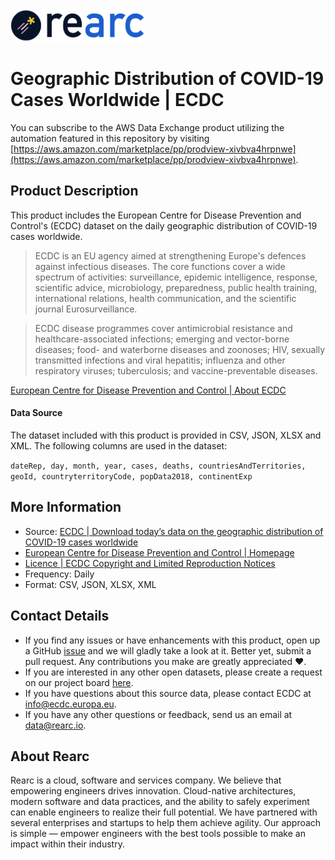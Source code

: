<a href="https://www.rearc.io/data/">
    <img src="./rearc_logo_rgb.png" alt="Rearc Logo" title="Rearc Logo" height="52" />
</a>

# Geographic Distribution of COVID-19 Cases Worldwide | ECDC

You can subscribe to the AWS Data Exchange product utilizing the automation featured in this repository by visiting [https://aws.amazon.com/marketplace/pp/prodview-xivbva4hrpnwe](https://aws.amazon.com/marketplace/pp/prodview-xivbva4hrpnwe). 

## Product Description
This product includes the European Centre for Disease Prevention and Control's (ECDC) dataset on the daily geographic distribution of COVID-19 cases worldwide.

> ECDC is an EU agency aimed at strengthening Europe's defences against infectious diseases. The core functions cover a wide spectrum of activities: surveillance, epidemic intelligence, response, scientific advice, microbiology, preparedness, public health training, international relations, health communication, and the scientific journal Eurosurveillance.

> ECDC disease programmes cover antimicrobial resistance and healthcare-associated infections; emerging and vector-borne diseases; food- and waterborne diseases and zoonoses; HIV, sexually transmitted infections and viral hepatitis; influenza and other respiratory viruses; tuberculosis; and vaccine-preventable diseases.

[European Centre for Disease Prevention and Control | About ECDC](https://www.ecdc.europa.eu/en/about-ecdc)

#### Data Source
The dataset included with this product is provided in CSV, JSON, XLSX and XML. The following columns are used in the dataset:

`dateRep, day, month, year, cases, deaths, countriesAndTerritories, geoId, countryterritoryCode, popData2018, continentExp`

## More Information
- Source: [ECDC | Download today’s data on the geographic distribution of COVID-19 cases worldwide](https://www.ecdc.europa.eu/en/publications-data/download-todays-data-geographic-distribution-covid-19-cases-worldwide)
- [European Centre for Disease Prevention and Control | Homepage](https://www.ecdc.europa.eu/en)
- [Licence | ECDC Copyright and Limited Reproduction Notices](https://www.ecdc.europa.eu/en/copyright)
- Frequency: Daily
- Format: CSV, JSON, XLSX, XML

## Contact Details
- If you find any issues or have enhancements with this product, open up a GitHub [issue](https://github.com/rearc-data/covid-19-worldwide-ecdc/issues) and we will gladly take a look at it. Better yet, submit a pull request. Any contributions you make are greatly appreciated :heart:.
- If you are interested in any other open datasets, please create a request on our project board [here](https://github.com/rearc-data/covid-datasets-aws-data-exchange/projects/1).
- If you have questions about this source data, please contact ECDC at info@ecdc.europa.eu.
- If you have any other questions or feedback, send us an email at data@rearc.io.

## About Rearc
Rearc is a cloud, software and services company. We believe that empowering engineers drives innovation. Cloud-native architectures, modern software and data practices, and the ability to safely experiment can enable engineers to realize their full potential. We have partnered with several enterprises and startups to help them achieve agility. Our approach is simple — empower engineers with the best tools possible to make an impact within their industry.
